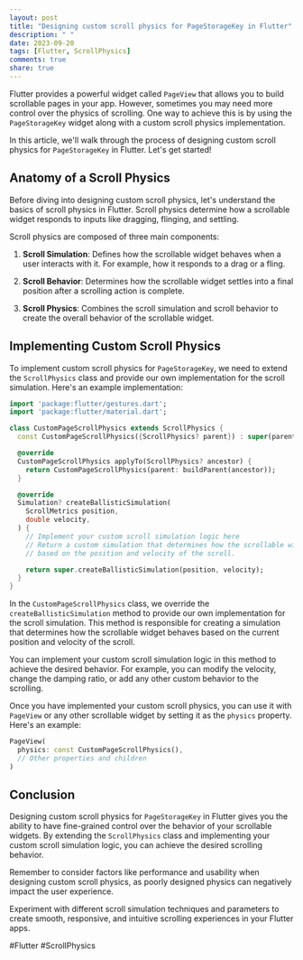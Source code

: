 ```yaml
---
layout: post
title: "Designing custom scroll physics for PageStorageKey in Flutter"
description: " "
date: 2023-09-20
tags: [Flutter, ScrollPhysics]
comments: true
share: true
---
```


Flutter provides a powerful widget called `PageView` that allows you to build scrollable pages in your app. However, sometimes you may need more control over the physics of scrolling. One way to achieve this is by using the `PageStorageKey` widget along with a custom scroll physics implementation.

In this article, we'll walk through the process of designing custom scroll physics for `PageStorageKey` in Flutter. Let's get started!

## Anatomy of a Scroll Physics

Before diving into designing custom scroll physics, let's understand the basics of scroll physics in Flutter. Scroll physics determine how a scrollable widget responds to inputs like dragging, flinging, and settling.

Scroll physics are composed of three main components:

1. **Scroll Simulation**: Defines how the scrollable widget behaves when a user interacts with it. For example, how it responds to a drag or a fling.

2. **Scroll Behavior**: Determines how the scrollable widget settles into a final position after a scrolling action is complete.

3. **Scroll Physics**: Combines the scroll simulation and scroll behavior to create the overall behavior of the scrollable widget.

## Implementing Custom Scroll Physics

To implement custom scroll physics for `PageStorageKey`, we need to extend the `ScrollPhysics` class and provide our own implementation for the scroll simulation. Here's an example implementation:

```dart
import 'package:flutter/gestures.dart';
import 'package:flutter/material.dart';

class CustomPageScrollPhysics extends ScrollPhysics {
  const CustomPageScrollPhysics({ScrollPhysics? parent}) : super(parent: parent);

  @override
  CustomPageScrollPhysics applyTo(ScrollPhysics? ancestor) {
    return CustomPageScrollPhysics(parent: buildParent(ancestor));
  }

  @override
  Simulation? createBallisticSimulation(
    ScrollMetrics position,
    double velocity,
  ) {
    // Implement your custom scroll simulation logic here
    // Return a custom simulation that determines how the scrollable widget behaves
    // based on the position and velocity of the scroll.

    return super.createBallisticSimulation(position, velocity);
  }
}
```

In the `CustomPageScrollPhysics` class, we override the `createBallisticSimulation` method to provide our own implementation for the scroll simulation. This method is responsible for creating a simulation that determines how the scrollable widget behaves based on the current position and velocity of the scroll.

You can implement your custom scroll simulation logic in this method to achieve the desired behavior. For example, you can modify the velocity, change the damping ratio, or add any other custom behavior to the scrolling.

Once you have implemented your custom scroll physics, you can use it with `PageView` or any other scrollable widget by setting it as the `physics` property. Here's an example:

```dart
PageView(
  physics: const CustomPageScrollPhysics(),
  // Other properties and children
)
```

## Conclusion

Designing custom scroll physics for `PageStorageKey` in Flutter gives you the ability to have fine-grained control over the behavior of your scrollable widgets. By extending the `ScrollPhysics` class and implementing your custom scroll simulation logic, you can achieve the desired scrolling behavior.

Remember to consider factors like performance and usability when designing custom scroll physics, as poorly designed physics can negatively impact the user experience.

Experiment with different scroll simulation techniques and parameters to create smooth, responsive, and intuitive scrolling experiences in your Flutter apps.

#Flutter #ScrollPhysics